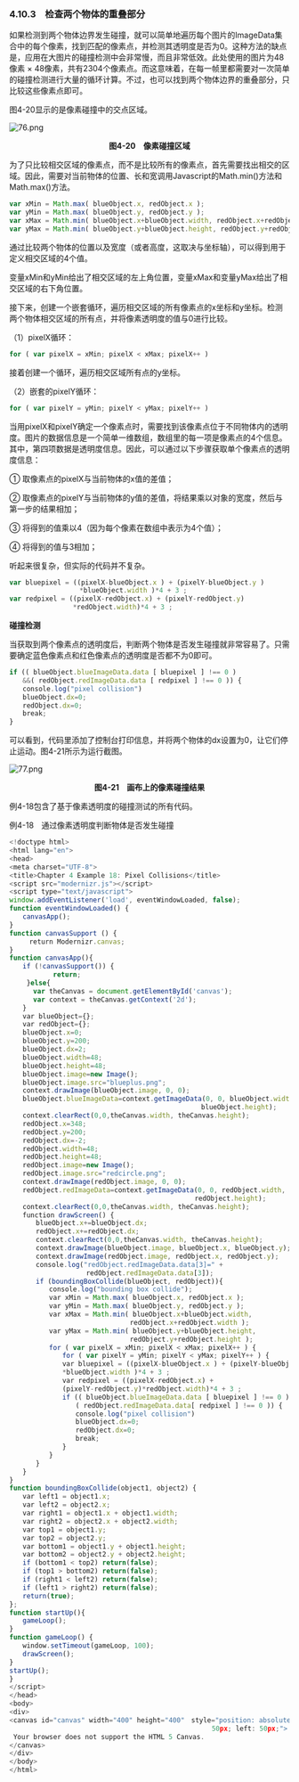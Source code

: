 ### 4.10.3　检查两个物体的重叠部分

如果检测到两个物体边界发生碰撞，就可以简单地遍历每个图片的ImageData集合中的每个像素，找到匹配的像素点，并检测其透明度是否为0。这种方法的缺点是，应用在大图片的碰撞检测中会非常慢，而且非常低效。此处使用的图片为48像素 × 48像素，共有2304个像素点。而这意味着，在每一帧里都需要对一次简单的碰撞检测进行大量的循环计算。不过，也可以找到两个物体边界的重叠部分，只比较这些像素点即可。

图4-20显示的是像素碰撞中的交点区域。

![76.png](../images/76.png)
<center class="my_markdown"><b class="my_markdown">图4-20　像素碰撞区域</b></center>

为了只比较相交区域的像素点，而不是比较所有的像素点，首先需要找出相交的区域。因此，需要对当前物体的位置、长和宽调用Javascript的Math.min()方法和Math.max()方法。

```javascript
var xMin = Math.max( blueObject.x, redObject.x );
var yMin = Math.max( blueObject.y, redObject.y );
var xMax = Math.min( blueObject.x+blueObject.width, redObject.x+redObject.width );
var yMax = Math.min( blueObject.y+blueObject.height, redObject.y+redObject.height
```

通过比较两个物体的位置以及宽度（或者高度，这取决与坐标轴），可以得到用于定义相交区域的4个值。

变量xMin和yMin给出了相交区域的左上角位置，变量xMax和变量yMax给出了相交区域的右下角位置。

接下来，创建一个嵌套循环，遍历相交区域的所有像素点的x坐标和y坐标。检测两个物体相交区域的所有点，并将像素透明度的值与0进行比较。

（1）pixelX循环：

```javascript
for ( var pixelX = xMin; pixelX < xMax; pixelX++ )
```

接着创建一个循环，遍历相交区域所有点的y坐标。

（2）嵌套的pixelY循环：

```javascript
for ( var pixelY = yMin; pixelY < yMax; pixelY++ )
```

当用pixelX和pixelY确定一个像素点时，需要找到该像素点位于不同物体内的透明度。图片的数据信息是一个简单一维数组，数组里的每一项是像素点的4个信息。其中，第四项数据是透明度信息。因此，可以通过以下步骤获取单个像素点的透明度信息：

① 取像素点的pixelX与当前物体的x值的差值；

② 取像素点的pixelY与当前物体的y值的差值，将结果乘以对象的宽度，然后与第一步的结果相加；

③ 将得到的值乘以4（因为每个像素在数组中表示为4个值）；

④ 将得到的值与3相加；

听起来很复杂，但实际的代码并不复杂。

```javascript
var bluepixel = ((pixelX-blueObject.x ) + (pixelY-blueObject.y )
　　　　　　　　　　 *blueObject.width )*4 + 3 ;
var redpixel = ((pixelX-redObject.x) + (pixelY-redObject.y)
　　　　　　　　　 *redObject.width)*4 + 3 ;
```

**碰撞检测**

当获取到两个像素点的透明度后，判断两个物体是否发生碰撞就非常容易了。只需要确定蓝色像素点和红色像素点的透明度是否都不为0即可。

```javascript
if (( blueObject.blueImageData.data [ bluepixel ] !== 0 )
　　&&( redObject.redImageData.data [ redpixel ] !== 0 )) {
　　console.log("pixel collision")
　　blueObject.dx=0;
　　redObject.dx=0;
　　break;
}
```

可以看到，代码里添加了控制台打印信息，并将两个物体的dx设置为0，让它们停止运动。图4-21所示为运行截图。

![77.png](../images/77.png)
<center class="my_markdown"><b class="my_markdown">图4-21　画布上的像素碰撞结果</b></center>

例4-18包含了基于像素透明度的碰撞测试的所有代码。

例4-18　通过像素透明度判断物体是否发生碰撞

```javascript
<!doctype html>
<html lang="en">
<head>
<meta charset="UTF-8">
<title>Chapter 4 Example 18: Pixel Collisions</title>
<script src="modernizr.js"></script>
<script type="text/javascript">
window.addEventListener('load', eventWindowLoaded, false);
function eventWindowLoaded() {
　　canvasApp();
}
function canvasSupport () {
　　　return Modernizr.canvas;
}
function canvasApp(){
　　if (!canvasSupport()) {
　　　　　　 return;
　　 }else{
　　　 var theCanvas = document.getElementById('canvas');
　　　 var context = theCanvas.getContext('2d');
　　}
　　var blueObject={};
　　var redObject={};
　　blueObject.x=0;
　　blueObject.y=200;
　　blueObject.dx=2;
　　blueObject.width=48;
　　blueObject.height=48;
　　blueObject.image=new Image();
　　blueObject.image.src="blueplus.png";
　　context.drawImage(blueObject.image, 0, 0);
　　blueObject.blueImageData=context.getImageData(0, 0, blueObject.width,
　　　　　　　　　　　　　　　　　　　　　　　　　　　　　blueObject.height);
　　context.clearRect(0,0,theCanvas.width, theCanvas.height);
　　redObject.x=348;
　　redObject.y=200;
　　redObject.dx=-2;
　　redObject.width=48;
　　redObject.height=48;
　　redObject.image=new Image();
　　redObject.image.src="redcircle.png";
　　context.drawImage(redObject.image, 0, 0);
　　redObject.redImageData=context.getImageData(0, 0, redObject.width,
　　　　　　　　　　　　　　　　　　　　　　　　　　　　redObject.height);
　　context.clearRect(0,0,theCanvas.width, theCanvas.height);
　　function drawScreen() {
　　　　blueObject.x+=blueObject.dx;
　　　　redObject.x+=redObject.dx;
　　　　context.clearRect(0,0,theCanvas.width, theCanvas.height);
　　　　context.drawImage(blueObject.image, blueObject.x, blueObject.y);
　　　　context.drawImage(redObject.image, redObject.x, redObject.y);
　　　　console.log("redObject.redImageData.data[3]=" +
　　　　　　　　　　　 redObject.redImageData.data[3]);
　　　　if (boundingBoxCollide(blueObject, redObject)){
　　　　　　console.log("bounding box collide");
　　　　　　var xMin = Math.max( blueObject.x, redObject.x );
　　　　　　var yMin = Math.max( blueObject.y, redObject.y );
　　　　　　var xMax = Math.min( blueObject.x+blueObject.width,
　　　　　　　　　　　　　　 　　　 redObject.x+redObject.width );
　　　　　　var yMax = Math.min( blueObject.y+blueObject.height,
　　　　　　　　　　　　　　　 　　 redObject.y+redObject.height );
　　　　　　for ( var pixelX = xMin; pixelX < xMax; pixelX++ ) {
　　　　　　　　for ( var pixelY = yMin; pixelY < yMax; pixelY++ ) {
　　　　　　　　var bluepixel = ((pixelX-blueObject.x ) + (pixelY-blueObject.y )
　　　　　　　　*blueObject.width )*4 + 3 ;
　　　　　　　　var redpixel = ((pixelX-redObject.x) +
　　　　　　　　(pixelY-redObject.y)*redObject.width)*4 + 3 ;
　　　　　　　　if (( blueObject.blueImageData.data [ bluepixel ] !== 0 ) &&
　　　　　　　　　　( redObject.redImageData.data[ redpixel ] !== 0 )) {
　　　　　　　　　　console.log("pixel collision")
　　　　　　　　　　blueObject.dx=0;
　　　　　　　　　　redObject.dx=0;
　　　　　　　　　　break;
　　　　　　　　}
　　　　　　}
　　　　}
　　}
}
function boundingBoxCollide(object1, object2) {
　　var left1 = object1.x;
　　var left2 = object2.x;
　　var right1 = object1.x + object1.width;
　　var right2 = object2.x + object2.width;
　　var top1 = object1.y;
　　var top2 = object2.y;
　　var bottom1 = object1.y + object1.height;
　　var bottom2 = object2.y + object2.height;
　　if (bottom1 < top2) return(false);
　　if (top1 > bottom2) return(false);
　　if (right1 < left2) return(false);
　　if (left1 > right2) return(false);
　　return(true);
};
function startUp(){
　　gameLoop();
}
function gameLoop() {
　　window.setTimeout(gameLoop, 100);
　　drawScreen();
}
startUp();
}
</script>
</head>
<body>
<div>
<canvas id="canvas" width="400" height="400"　style="position: absolute; top: 
　　　　　　　　　　　　　　　　　　　　　　　　　　　　　　 50px; left: 50px;">
 Your browser does not support the HTML 5 Canvas.
</canvas>
</div>
</body>
</html>
```

